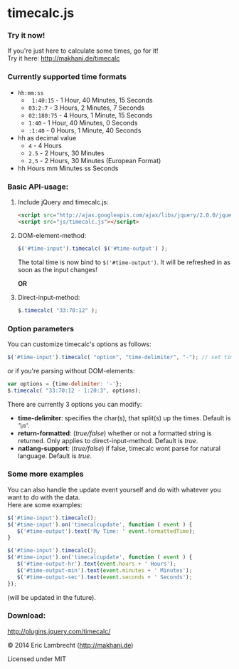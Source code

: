 timecalc.js
===========

### Try it now!
If you're just here to calculate some times, go for it!  
Try it here: http://makhani.de/timecalc

### Currently supported time formats
* `hh:mm:ss`
    * ` 1:40:15` - 1 Hour, 40 Minutes, 15 Seconds
    * `03:2:7`  - 3 Hours, 2 Minutes, 7 Seconds
    * `02:180:75` - 4 Hours, 1 Minute, 15 Seconds
    * `1:40` - 1 Hour, 40 Minutes, 0 Seconds
    * `:1:40` - 0 Hours, 1 Minute, 40 Seconds
* hh as decimal value
    * `4` - 4 Hours
    * `2.5` - 2 Hours, 30 Minutes
    * `2,5` - 2 Hours, 30 Minutes (European Format)
* hh Hours mm Minutes ss Seconds

### Basic API-usage:  
1. Include jQuery and timecalc.js:
    ```html
    <script src="http://ajax.googleapis.com/ajax/libs/jquery/2.0.0/jquery.min.js"></script>
    <script src="js/timecalc.js"></script>
    ```

2. DOM-element-method:
    ```javascript
    $('#time-input').timecalc( $('#time-output') );
    ```    
    The total time is now bind to `$('#time-output')`. It will be refreshed in as soon as the input changes!
    
    **OR**
    
3. Direct-input-method:
    ```javascript
    $.timecalc( "33:70:12" );
    ```  
    
### Option parameters

You can customize timecalc's options as follows:
```javascript
$('#time-input').timecalc( "option", "time-delimiter", "-"); // set time-delimiter to '-'.
```  

or if you're parsing without DOM-elements:
```javascript
var options = {time-delimiter: '-'};
$.timecalc( "33:70:12 - 1:20:3", options);
```  

There are currently 3 options you can modify:
* **time-delimiter**: specifies the char(s), that split(s) up the times. Default is _'\n'_.
* **return-formatted**: (_true/false_) whether or not a formatted string is returned. Only applies to direct-input-method. Default is _true_.
* **natlang-support**: (_true/false_) if false, timecalc wont parse for natural language. Default is _true_.
	
### Some more examples

You can also handle the update event yourself and do with whatever you want to do with the data.  
Here are some examples: 

```javascript
$('#time-input').timecalc();
$('#time-input').on('timecalcupdate', function ( event ) {
   $('#time-output').text('My Time: ' event.formattedTime);
}
```

```javascript
$('#time-input').timecalc();
$('#time-input').on('timecalcupdate', function ( event ) {
   $('#time-output-hr').text(event.hours + ' Hours');
   $('#time-output-min').text(event.minutes + ' Minutes');
   $('#time-output-sec').text(event.seconds + ' Seconds');
});
```

(will be updated in the future).

### Download:  
http://plugins.jquery.com/timecalc/


© 2014 Eric Lambrecht (http://makhani.de)

Licensed under MIT

